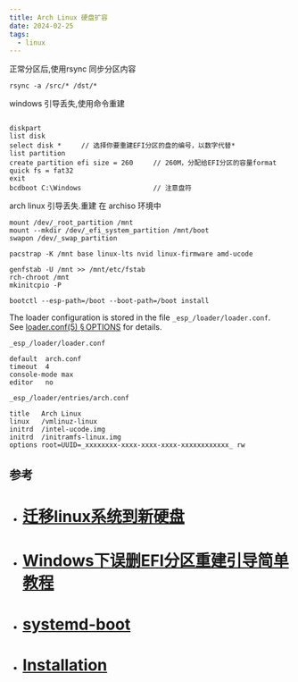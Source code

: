 ```yaml
---
title: Arch Linux 硬盘扩容
date: 2024-02-25
tags:
  - linux
---
```

正常分区后,使用rsync 同步分区内容

```Shell
rsync -a /src/* /dst/*
```

windows 引导丢失,使用命令重建
```CMD

diskpart
list disk
select disk *     // 选择你要重建EFI分区的盘的编号，以数字代替*
list partition
create partition efi size = 260     // 260M，分配给EFI分区的容量format quick fs = fat32
exit
bcdboot C:\Windows                  // 注意盘符

```

arch linux 引导丢失.重建
在 archiso 环境中
```shell
mount /dev/_root_partition /mnt
mount --mkdir /dev/_efi_system_partition /mnt/boot
swapon /dev/_swap_partition

pacstrap -K /mnt base linux-lts nvid linux-firmware amd-ucode

genfstab -U /mnt >> /mnt/etc/fstab
rch-chroot /mnt
mkinitcpio -P

bootctl --esp-path=/boot --boot-path=/boot install
```

The loader configuration is stored in the file `_esp_/loader/loader.conf`. See [loader.conf(5) § OPTIONS](https://man.archlinux.org/man/loader.conf.5#OPTIONS) for details.
```
_esp_/loader/loader.conf

default  arch.conf
timeout  4
console-mode max
editor   no
```

```
_esp_/loader/entries/arch.conf

title   Arch Linux
linux   /vmlinuz-linux
initrd  /intel-ucode.img
initrd  /initramfs-linux.img
options root=UUID=_xxxxxxxx-xxxx-xxxx-xxxx-xxxxxxxxxxxx_ rw
```

## 参考

- # [迁移linux系统到新硬盘](https://zhuanlan.zhihu.com/p/33341983?#)
- # [Windows下误删EFI分区重建引导简单教程](https://blog.csdn.net/Rookie_tong/article/details/84455527#:~:text=%E9%87%8D%E5%BB%BAEFI%E5%88%86%E5%8C%BA%EF%BC%8C%E9%A6%96%E5%85%88%E9%9C%80%E8%A6%81%E4%B8%80%E4%B8%AAU%E7%9B%98%E3%80%82%20%E7%94%A8%E4%BA%8E%E5%88%B6%E4%BD%9CPE%E7%B3%BB%E7%BB%9F%E7%9B%98%EF%BC%8C%E4%BD%BF%E7%94%A8%E8%80%81%E6%AF%9B%E6%A1%83%E5%88%B6%E4%BD%9C%E5%8D%B3%E5%8F%AF%E3%80%82%20%E4%BD%BF%E7%94%A8PE%E7%B3%BB%E7%BB%9F%E7%9B%98%E8%BF%9B%E5%85%A5%E7%B3%BB%E7%BB%9F%EF%BC%8C%E6%89%93%E5%BC%80%E5%91%BD%E4%BB%A4%E8%A1%8C%E7%95%8C%E9%9D%A2%EF%BC%8C%E5%A6%82%E6%9E%9CEFI%E5%88%86%E5%8C%BA%E8%BF%98%E5%9C%A8%E7%9A%84%E8%AF%9D%EF%BC%8C%E7%9B%B4%E6%8E%A5%E4%BD%BF%E7%94%A8%E5%A6%82%E4%B8%8B%E5%91%BD%E4%BB%A4%E5%8D%B3%E5%8F%AF%EF%BC%8C%E5%85%B6%E4%B8%AD)
- # [systemd-boot](https://wiki.archlinux.org/title/Systemd-boot)
- # [Installation](https://wiki.archlinux.org/title/installation_guide)

